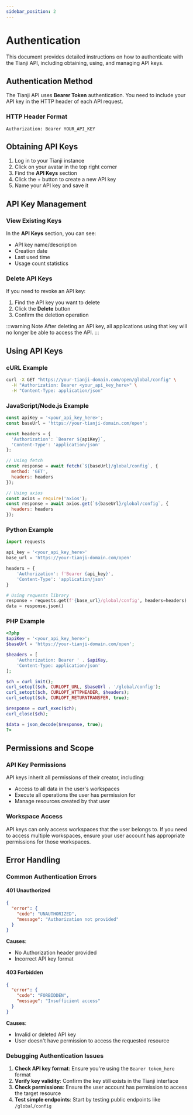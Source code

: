```yaml
---
sidebar_position: 2
---
```


# Authentication

This document provides detailed instructions on how to authenticate with the Tianji API, including obtaining, using, and managing API keys.

## Authentication Method

The Tianji API uses **Bearer Token** authentication. You need to include your API key in the HTTP header of each API request.

### HTTP Header Format

```http
Authorization: Bearer YOUR_API_KEY
```

## Obtaining API Keys

1. Log in to your Tianji instance
2. Click on your avatar in the top right corner
4. Find the **API Keys** section
5. Click the + button to create a new API key
6. Name your API key and save it

## API Key Management

### View Existing Keys

In the **API Keys** section, you can see:
- API key name/description
- Creation date
- Last used time
- Usage count statistics

### Delete API Keys

If you need to revoke an API key:
1. Find the API key you want to delete
2. Click the **Delete** button
3. Confirm the deletion operation

:::warning Note
After deleting an API key, all applications using that key will no longer be able to access the API.
:::

## Using API Keys

### cURL Example

```bash
curl -X GET "https://your-tianji-domain.com/open/global/config" \
  -H "Authorization: Bearer <your_api_key_here>" \
  -H "Content-Type: application/json"
```

### JavaScript/Node.js Example

```javascript
const apiKey = '<your_api_key_here>';
const baseUrl = 'https://your-tianji-domain.com/open';

const headers = {
  'Authorization': `Bearer ${apiKey}`,
  'Content-Type': 'application/json'
};

// Using fetch
const response = await fetch(`${baseUrl}/global/config`, {
  method: 'GET',
  headers: headers
});

// Using axios
const axios = require('axios');
const response = await axios.get(`${baseUrl}/global/config`, {
  headers: headers
});
```

### Python Example

```python
import requests

api_key = '<your_api_key_here>'
base_url = 'https://your-tianji-domain.com/open'

headers = {
    'Authorization': f'Bearer {api_key}',
    'Content-Type': 'application/json'
}

# Using requests library
response = requests.get(f'{base_url}/global/config', headers=headers)
data = response.json()
```

### PHP Example

```php
<?php
$apiKey = '<your_api_key_here>';
$baseUrl = 'https://your-tianji-domain.com/open';

$headers = [
    'Authorization: Bearer ' . $apiKey,
    'Content-Type: application/json'
];

$ch = curl_init();
curl_setopt($ch, CURLOPT_URL, $baseUrl . '/global/config');
curl_setopt($ch, CURLOPT_HTTPHEADER, $headers);
curl_setopt($ch, CURLOPT_RETURNTRANSFER, true);

$response = curl_exec($ch);
curl_close($ch);

$data = json_decode($response, true);
?>
```

## Permissions and Scope

### API Key Permissions

API keys inherit all permissions of their creator, including:
- Access to all data in the user's workspaces
- Execute all operations the user has permission for
- Manage resources created by that user

### Workspace Access

API keys can only access workspaces that the user belongs to. If you need to access multiple workspaces, ensure your user account has appropriate permissions for those workspaces.

## Error Handling

### Common Authentication Errors

#### 401 Unauthorized

```json
{
  "error": {
    "code": "UNAUTHORIZED",
    "message": "Authorization not provided"
  }
}
```

**Causes**:
- No Authorization header provided
- Incorrect API key format

#### 403 Forbidden

```json
{
  "error": {
    "code": "FORBIDDEN", 
    "message": "Insufficient access"
  }
}
```

**Causes**:
- Invalid or deleted API key
- User doesn't have permission to access the requested resource

### Debugging Authentication Issues

1. **Check API key format**: Ensure you're using the `Bearer token_here` format
2. **Verify key validity**: Confirm the key still exists in the Tianji interface
3. **Check permissions**: Ensure the user account has permission to access the target resource
4. **Test simple endpoints**: Start by testing public endpoints like `/global/config`
